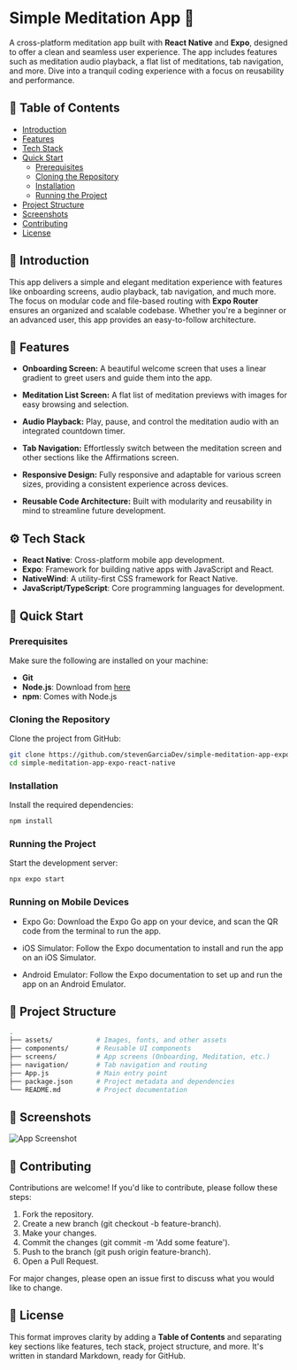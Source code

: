 # Simple Meditation App 🌿

A cross-platform meditation app built with **React Native** and **Expo**, designed to offer a clean and seamless user experience. The app includes features such as meditation audio playback, a flat list of meditations, tab navigation, and more. Dive into a tranquil coding experience with a focus on reusability and performance.

## 📖 Table of Contents
- [Introduction](#introduction)
- [Features](#features)
- [Tech Stack](#tech-stack)
- [Quick Start](#quick-start)
  - [Prerequisites](#prerequisites)
  - [Cloning the Repository](#cloning-the-repository)
  - [Installation](#installation)
  - [Running the Project](#running-the-project)
- [Project Structure](#project-structure)
- [Screenshots](#screenshots)
- [Contributing](#contributing)
- [License](#license)


## 🧘 Introduction

This app delivers a simple and elegant meditation experience with features like onboarding screens, audio playback, tab navigation, and much more. The focus on modular code and file-based routing with **Expo Router** ensures an organized and scalable codebase. Whether you're a beginner or an advanced user, this app provides an easy-to-follow architecture.

## 🌟 Features

- **Onboarding Screen:** A beautiful welcome screen that uses a linear gradient to greet users and guide them into the app.
  
- **Meditation List Screen:** A flat list of meditation previews with images for easy browsing and selection.

- **Audio Playback:** Play, pause, and control the meditation audio with an integrated countdown timer.

- **Tab Navigation:** Effortlessly switch between the meditation screen and other sections like the Affirmations screen.

- **Responsive Design:** Fully responsive and adaptable for various screen sizes, providing a consistent experience across devices.

- **Reusable Code Architecture:** Built with modularity and reusability in mind to streamline future development.

## ⚙️ Tech Stack

- **React Native**: Cross-platform mobile app development.
- **Expo**: Framework for building native apps with JavaScript and React.
- **NativeWind**: A utility-first CSS framework for React Native.
- **JavaScript/TypeScript**: Core programming languages for development.

## 🚀 Quick Start

### Prerequisites

Make sure the following are installed on your machine:
- **Git**
- **Node.js**: Download from [here](https://nodejs.org/)
- **npm**: Comes with Node.js

### Cloning the Repository

Clone the project from GitHub:

```bash
git clone https://github.com/stevenGarciaDev/simple-meditation-app-expo-react-native.git
cd simple-meditation-app-expo-react-native
```

### Installation

Install the required dependencies:

```bash
npm install
```

### Running the Project 

Start the development server: 

```bash
npx expo start
```

### Running on Mobile Devices

- Expo Go: Download the Expo Go app on your device, and scan the QR code from the terminal to run the app.

- iOS Simulator: Follow the Expo documentation to install and run the app on an iOS Simulator.

- Android Emulator: Follow the Expo documentation to set up and run the app on an Android Emulator.

## 📂 Project Structure

```bash
.
├── assets/           # Images, fonts, and other assets
├── components/       # Reusable UI components
├── screens/          # App screens (Onboarding, Meditation, etc.)
├── navigation/       # Tab navigation and routing
├── App.js            # Main entry point
├── package.json      # Project metadata and dependencies
└── README.md         # Project documentation
``` 

## 📸 Screenshots
![App Screenshot](/meditation-app/Promo-assets/CoverFrame.png)


## 🤝 Contributing

Contributions are welcome! If you'd like to contribute, please follow these steps:

1. Fork the repository.
2. Create a new branch (git checkout -b feature-branch).
3. Make your changes.
4. Commit the changes (git commit -m 'Add some feature').
5. Push to the branch (git push origin feature-branch).
6. Open a Pull Request.

For major changes, please open an issue first to discuss what you would like to change.

## 📝 License

This format improves clarity by adding a **Table of Contents** and separating key sections like features, tech stack, project structure, and more. It's written in standard Markdown, ready for GitHub.
